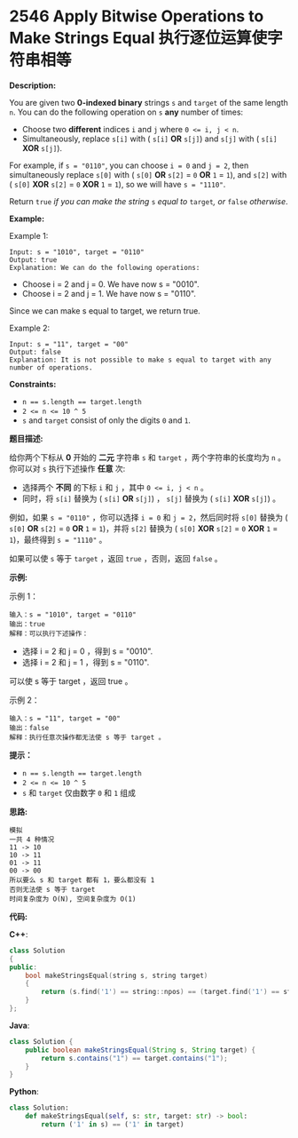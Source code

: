 # 2546 Apply Bitwise Operations to Make Strings Equal 执行逐位运算使字符串相等

__Description:__

You are given two __0-indexed binary__ strings `s` and `target` of the same length `n`. You can do the following operation on `s` __any__ number of times:

- Choose two __different__ indices `i` and `j` where `0 <= i, j < n`.
- Simultaneously, replace `s[i]` with ( `s[i]` __OR__ `s[j]`) and `s[j]` with ( `s[i]` __XOR__ `s[j]`).

For example, if `s = "0110"`, you can choose `i = 0` and `j = 2`, then simultaneously replace `s[0]` with ( `s[0]` __OR__ `s[2]` = `0` __OR__ `1` = `1`), and `s[2]` with ( `s[0]` __XOR__ `s[2]` = `0` __XOR__ `1` = `1`), so we will have `s = "1110"`.

Return `true` _if you can make the string_ `s` _equal to_ `target`_, or_ `false` _otherwise_.

__Example:__

Example 1:

```text
Input: s = "1010", target = "0110"
Output: true
Explanation: We can do the following operations:
```

- Choose i = 2 and j = 0. We have now s = "0010".
- Choose i = 2 and j = 1. We have now s = "0110".

Since we can make s equal to target, we return true.

Example 2:

```text
Input: s = "11", target = "00"
Output: false
Explanation: It is not possible to make s equal to target with any number of operations.
```

__Constraints:__

- `n == s.length == target.length`
- `2 <= n <= 10 ^ 5`
- `s` and `target` consist of only the digits `0` and `1`.

__题目描述:__

给你两个下标从 __0__ 开始的 __二元__ 字符串 `s` 和 `target` ，两个字符串的长度均为 `n` 。你可以对 `s` 执行下述操作 __任意__ 次:

- 选择两个 __不同__ 的下标 `i` 和 `j` ，其中 `0 <= i, j < n` 。
- 同时，将 `s[i]` 替换为 ( `s[i]` __OR__ `s[j]`) ， `s[j]` 替换为 ( `s[i]` __XOR__ `s[j]`) 。

例如，如果 `s = "0110"` ，你可以选择 `i = 0` 和 `j = 2`，然后同时将 `s[0]` 替换为 ( `s[0]` __OR__ `s[2]` = `0` __OR__ `1` = `1`)，并将 `s[2]` 替换为 ( `s[0]` __XOR__ `s[2]` = `0` __XOR__ `1` = `1`)，最终得到 `s = "1110"` 。

如果可以使 `s` 等于 `target` ，返回 `true` ，否则，返回 `false` 。

__示例:__

示例 1：

```text
输入：s = "1010", target = "0110"
输出：true
解释：可以执行下述操作：
```

- 选择 i = 2 和 j = 0 ，得到 s = "0010".
- 选择 i = 2 和 j = 1 ，得到 s = "0110".

可以使 s 等于 target ，返回 true 。

示例 2：

```text
输入：s = "11", target = "00"
输出：false
解释：执行任意次操作都无法使 s 等于 target 。
```

__提示：__

- `n == s.length == target.length`
- `2 <= n <= 10 ^ 5`
- `s` 和 `target` 仅由数字 `0` 和 `1` 组成

__思路:__

```text
模拟
一共 4 种情况
11 -> 10
10 -> 11
01 -> 11
00 -> 00
所以要么 s 和 target 都有 1，要么都没有 1
否则无法使 s 等于 target
时间复杂度为 O(N), 空间复杂度为 O(1)
```

__代码:__

__C++__:

```C++
class Solution 
{
public:
    bool makeStringsEqual(string s, string target) 
    {
        return (s.find('1') == string::npos) == (target.find('1') == string::npos);
    }
};
```

__Java__:

```Java
class Solution {
    public boolean makeStringsEqual(String s, String target) {
        return s.contains("1") == target.contains("1");
    }
}
```

__Python__:

```Python
class Solution:
    def makeStringsEqual(self, s: str, target: str) -> bool:
        return ('1' in s) == ('1' in target)
```
